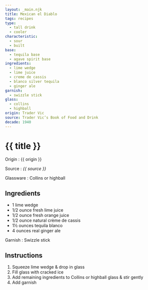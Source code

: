 ```yaml
---
layout: _main.njk
title: Mexican el Diablo
tags: recipes
type:
  - tall drink
  - cooler
characteristic:
  - sour
  - built
base:
  - tequila base
  - agave spirit base
ingredients:
  - lime wedge
  - lime juice
  - creme de cassis
  - blanco silver tequila
  - ginger ale
garnish:
  - swizzle stick
glass:
  - collins
  - highball
origin: Trader Vic
source: Trader Vic’s Book of Food and Drink
decade: 1940
---
```


<!-- markdownlint-disable MD025 -->
# {{ title }}
<!-- markdownlint-disable MD025 -->

Origin
  : {{ origin }}

Source
  : <cite>{{ source }}</cite>

Glassware
  : Collins or highball

## Ingredients

- 1 lime wedge
- 1/2 ounce fresh lime juice
- 1/2 ounce fresh orange juice
- 1/2 ounce natural crème de cassis
- 1&frac12; ounces tequila blanco
- 4 ounces real ginger ale

Garnish
  : Swizzle stick

## Instructions

1. Squeeze lime wedge & drop in glass
2. Fill glass with cracked ice
3. Add remaining ingredients to Collins or highball glass & stir gently
4. Add garnish
